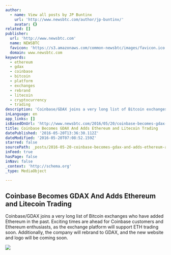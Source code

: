 ```yaml
---
author:
  - name: View all posts by JP Buntinx
    url: 'http://www.newsbtc.com/author/jp-buntinx/'
    avatar: {}
related: []
publisher:
  url: 'http://www.newsbtc.com'
  name: NEWSBTC
  favicon: 'https://s3.amazonaws.com/common-newsbtc/images/favicon.ico'
  domain: www.newsbtc.com
keywords:
  - ethereum
  - gdax
  - coinbase
  - bitcoin
  - platform
  - exchanges
  - rebrand
  - litecoin
  - cryptocurrency
  - trading
description: 'Coinbase/GDAX joins a very long list of Bitcoin exchanges who have added Ethereum in the past. Exciting times are ahead for Coinbase customers and Ethereum enthusiasts, as the exchange platform will support ETH trading soon. Additionally, the company will rebrand to GDAX, and the new website and logo will be coming soon.'
inLanguage: en
app_links: []
isBasedOnUrl: 'http://www.newsbtc.com/2016/05/20/coinbase-becomes-gdax-adds-ethereum-litecoin-trading/'
title: Coinbase Becomes GDAX And Adds Ethereum and Litecoin Trading
datePublished: '2016-05-20T13:36:30.112Z'
dateModified: '2016-05-20T07:08:52.159Z'
starred: false
sourcePath: _posts/2016-05-20-coinbase-becomes-gdax-and-adds-ethereum-and-litecoin-trading.md
inFeed: true
hasPage: false
inNav: false
_context: 'http://schema.org'
_type: MediaObject

---
```

<article style=""><h1>Coinbase Becomes GDAX And Adds Ethereum and Litecoin Trading</h1><p>Coinbase/GDAX joins a very long list of Bitcoin exchanges who have added Ethereum in the past. Exciting times are ahead for Coinbase customers and Ethereum enthusiasts, as the exchange platform will support ETH trading soon. Additionally, the company will rebrand to GDAX, and the new website and logo will be coming soon.</p><img src="http://s3.amazonaws.com/main-newsbtc-images/2016/05/20075009/Coinbase.jpg" /></article>